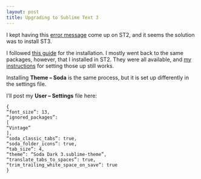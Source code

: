 ```yaml
---
layout: post
title: Upgrading to Sublime Text 3
---
```


I kept having this [error message](http://stackoverflow.com/questions/23165426/sublime-text-on-ubuntu-14-04-keeps-attempting-to-remove-it) come up on ST2, and it seems the solution was to install ST3.

I followed [this guide](http://hswolff.com/upgrading-to-sublime-text-3/) for the installation. I mostly went back to the same packages, however, that I installed in ST2. They were all available, and [my instructions](http://reeddunkle.github.io/Sublime-Text-2-Ubuntu/) for setting those up still works.

Installing **Theme – Soda** is the same process, but it is set up differently in the settings file.

I’ll post my **User – Settings** file here:

```
{
“font_size”: 13,
“ignored_packages”:
[
“Vintage”
],
“soda_classic_tabs”: true,
“soda_folder_icons”: true,
“tab_size”: 4,
“theme”: “Soda Dark 3.sublime-theme”,
“translate_tabs_to_spaces”: true,
“trim_trailing_white_space_on_save”: true
}
```
